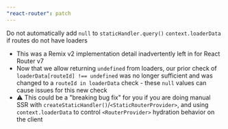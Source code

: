 ```yaml
---
"react-router": patch
---
```


Do not automatically add `null` to `staticHandler.query()` `context.loaderData` if routes do not have loaders

- This was a Remix v2 implementation detail inadvertently left in for React Router v7
- Now that we allow returning `undefined` from loaders, our prior check of `loaderData[routeId] !== undefined` was no longer sufficient and was changed to a `routeId in loaderData` check - these `null` values can cause issues for this new check
- ⚠️ This could be a "breaking bug fix" for you if you are doing manual SSR with `createStaticHandler()`/`<StaticRouterProvider>`, and using `context.loaderData` to control `<RouterProvider>` hydration behavior on the client
